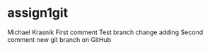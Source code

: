 # assign1git
Michael Krasnik
First comment
Test branch change adding Second comment
new git branch on GitHub
